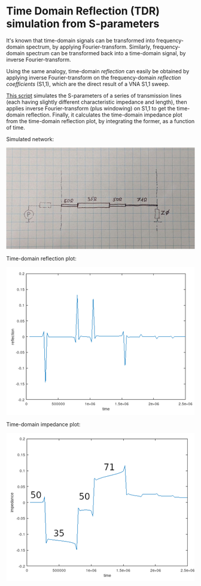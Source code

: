 # Time Domain Reflection (TDR) simulation from S-parameters

It's known that time-domain signals can be transformed into frequency-domain spectrum, by applying Fourier-transform. Similarly, frequency-domain spectrum can be transformed back into a time-domain signal, by inverse Fourier-transform.

Using the same analogy, time-domain *reflection* can easily be obtained by applying inverse Fourier-transform on the frequency-domain *reflection coefficients* (S1,1), which are the direct result of a VNA S1,1 sweep.

[This script](tdr.m) simulates the S-parameters of a series of transmission lines (each having slightly different characteristic impedance and length), then applies inverse Fourier-transform (plus windowing) on S1,1 to get the time-domain reflection. Finally, it calculates the time-domain impedance plot from the time-domain reflection plot, by integrating the former, as a function of time. 

Simulated network:

![tdrschem](tdrschem.jpg)

Time-domain reflection plot:

![tdrplot1](tdrplot1.png)

Time-domain impedance plot:

![tdrplot3](tdrplot3.png)

